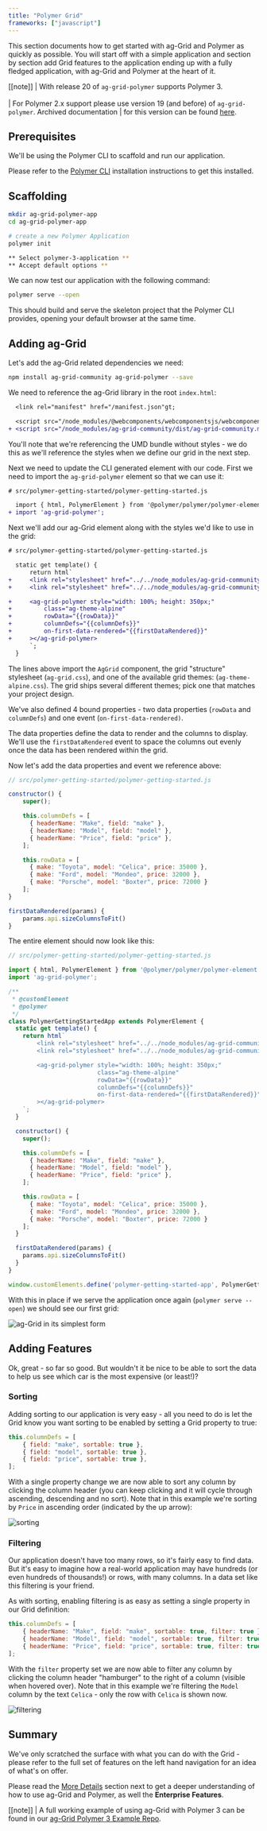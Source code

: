 ```yaml
---
title: "Polymer Grid"
frameworks: ["javascript"]
---
```


This section documents how to get started with ag-Grid and Polymer as quickly as possible. You will 
start off with a simple application and section by section add Grid features to the application ending 
up with a fully fledged application, with ag-Grid and Polymer at the heart of it.

[[note]]
| With release 20 of `ag-grid-polymer` supports Polymer 3.<br/><br/>
| For Polymer 2.x support please use version 19 (and before) of `ag-grid-polymer`. Archived documentation
| for this version can be found [here](https://www.ag-grid.com/archive).

## Prerequisites

We'll be using the Polymer CLI to scaffold and run our application.

Please refer to the [Polymer CLI](https://www.polymer-project.org/3.0/docs/tools/polymer-cli#install) 
installation instructions to get this installed.

## Scaffolding

```bash
mkdir ag-grid-polymer-app
cd ag-grid-polymer-app

# create a new Polymer Application
polymer init

** Select polymer-3-application **
** Accept default options **
```

We can now test our application with the following command:

```bash
polymer serve --open
```

This should build and serve the skeleton project that the Polymer CLI provides, 
opening your default browser at the same time.

## Adding ag-Grid

Let's add the ag-Grid related dependencies we need:

```bash
npm install ag-grid-community ag-grid-polymer --save
```

We need to reference the ag-Grid library in the root `index.html`:

```diff
  <link rel="manifest" href="/manifest.json"gt;

  <script src="/node_modules/@webcomponents/webcomponentsjs/webcomponents-loader.js"></script>
+ <script src="/node_modules/ag-grid-community/dist/ag-grid-community.min.noStyle.js"></script>
```

You'll note that we're referencing the UMD bundle without styles - we do this as we'll 
reference the styles when we define our grid in the next step.

Next we need to update the CLI generated element with our code. First we need to import 
the `ag-grid-polymer` element so that we can use it:

```diff
# src/polymer-getting-started/polymer-getting-started.js

  import { html, PolymerElement } from '@polymer/polymer/polymer-element.js';
+ import 'ag-grid-polymer';
```

Next we'll add our ag-Grid element along with the styles we'd like to use in the grid:

```diff
# src/polymer-getting-started/polymer-getting-started.js

  static get template() {
      return html`
+     <link rel="stylesheet" href="../../node_modules/ag-grid-community/dist/styles/ag-grid.css">
+     <link rel="stylesheet" href="../../node_modules/ag-grid-community/dist/styles/ag-theme-alpine.css">

+     <ag-grid-polymer style="width: 100%; height: 350px;"
+         class="ag-theme-alpine"
+         rowData="{{rowData}}"
+         columnDefs="{{columnDefs}}"
+         on-first-data-rendered="{{firstDataRendered}}"
+     ></ag-grid-polymer>
      `;
  }
```

The lines above import the `AgGrid` component, the grid "structure" stylesheet (`ag-grid.css`), 
and one of the available grid themes: (`ag-theme-alpine.css`). The grid ships several different 
themes; pick one that matches your project design.


We've also defined 4 bound properties - two data properties (`rowData` and `columnDefs`) and 
one event (`on-first-data-rendered)`.

The data properties define the data to render and the columns to display. We'll use the 
`firstDataRendered` event to space the columns out evenly once the data has been rendered 
within the grid.

Now let's add the data properties and event we reference above:

```js
// src/polymer-getting-started/polymer-getting-started.js

constructor() {
    super();

    this.columnDefs = [
      { headerName: "Make", field: "make" },
      { headerName: "Model", field: "model" },
      { headerName: "Price", field: "price" },
    ];

    this.rowData = [
      { make: "Toyota", model: "Celica", price: 35000 },
      { make: "Ford", model: "Mondeo", price: 32000 },
      { make: "Porsche", model: "Boxter", price: 72000 }
    ];
}

firstDataRendered(params) {
    params.api.sizeColumnsToFit()
}
```

The entire element should now look like this:

```js
// src/polymer-getting-started/polymer-getting-started.js

import { html, PolymerElement } from '@polymer/polymer/polymer-element.js';
import 'ag-grid-polymer';

/**
 * @customElement
 * @polymer
 */
class PolymerGettingStartedApp extends PolymerElement {
  static get template() {
    return html`
        <link rel="stylesheet" href="../../node_modules/ag-grid-community/dist/styles/ag-grid.css">
        <link rel="stylesheet" href="../../node_modules/ag-grid-community/dist/styles/ag-theme-alpine.css">

        <ag-grid-polymer style="width: 100%; height: 350px;"
                         class="ag-theme-alpine"
                         rowData="{{rowData}}"
                         columnDefs="{{columnDefs}}"
                         on-first-data-rendered="{{firstDataRendered}}"
        ></ag-grid-polymer>
    `;
  }

  constructor() {
    super();

    this.columnDefs = [
      { headerName: "Make", field: "make" },
      { headerName: "Model", field: "model" },
      { headerName: "Price", field: "price" },
    ];

    this.rowData = [
      { make: "Toyota", model: "Celica", price: 35000 },
      { make: "Ford", model: "Mondeo", price: 32000 },
      { make: "Porsche", model: "Boxter", price: 72000 }
    ];
  }

  firstDataRendered(params) {
    params.api.sizeColumnsToFit()
  }
}

window.customElements.define('polymer-getting-started-app', PolymerGettingStartedApp);
```

With this in place if we serve the application once again (`polymer serve --open`) we 
should see our first grid:

<img src="../getting-started/resources/step1.png" alt="ag-Grid in its simplest form"/>


## Adding Features

Ok, great - so far so good. But wouldn't it be nice to be able to sort the data to help 
us see which car is the most expensive (or least!)?

### Sorting

Adding sorting to our application is very easy - all you need to do is let the Grid know 
you want sorting to be enabled by setting a Grid property to true:

```js
this.columnDefs = [
    { field: "make", sortable: true },
    { field: "model", sortable: true },
    { field: "price", sortable: true },
];
```

With a single property change we are now able to sort any column by clicking the column header (you can keep
    clicking and it will cycle through ascending, descending and no sort). Note that in this example we're sorting
    by `Price` in ascending order (indicated by the up arrow):

<img src="resources/js-gs-sorting.png" alt="sorting">

### Filtering

Our application doesn't have too many rows, so it's fairly easy to find data. But it's easy to imagine how a
    real-world
    application may have hundreds (or even hundreds of thousands!) or rows, with many columns. In a data set like
    this filtering is your friend.


As with sorting, enabling filtering is as easy as setting a single property in our Grid definition:

```js
this.columnDefs = [
    { headerName: "Make", field: "make", sortable: true, filter: true },
    { headerName: "Model", field: "model", sortable: true, filter: true },
    { headerName: "Price", field: "price", sortable: true, filter: true },
];
```

With the `filter` property set we are now able to filter any column by clicking the column
    header
    "hamburger" to the right of a column (visible when hovered over). Note that in this example we're filtering the
    `Model`
    column by the text `Celica` - only the row with `Celica` is shown now.

<img src="resources/js-gs-filtering.png" alt="filtering" />

<grid-example title='Polymer 3 Grid' name='simple-grid' type='polymer' options='{ "noPlunker": true, "exampleHeight": 175 }'></grid-example>

## Summary

We've only scratched the surface with what you can do with the Grid - please refer to the full set 
of features on the left hand navigation for an idea of what's on offer.

Please read the [More Details](../polymer-more-details) section next to get a deeper understanding of 
how to use ag-Grid and Polymer, as well the **Enterprise Features**.

[[note]]
| A full working example of using ag-Grid with Polymer 3 can be found in our <a href="https://github.com/ag-grid/ag-grid-polymer-example">ag-Grid Polymer 3 Example Repo</a>.

